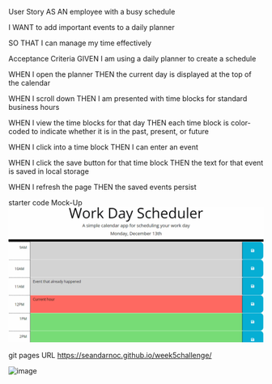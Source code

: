 User Story
AS AN employee with a busy schedule

I WANT to add important events to a daily planner

SO THAT I can manage my time effectively



Acceptance Criteria
GIVEN I am using a daily planner to create a schedule

WHEN I open the planner
THEN the current day is displayed at the top of the calendar

WHEN I scroll down
THEN I am presented with time blocks for standard business hours

WHEN I view the time blocks for that day
THEN each time block is color-coded to indicate whether it is in the past, present, or future

WHEN I click into a time block
THEN I can enter an event

WHEN I click the save button for that time block
THEN the text for that event is saved in local storage

WHEN I refresh the page
THEN the saved events persist


starter code Mock-Up
![start code mock-up](images\05-third-party-apis-homework-demo.gif)



git pages URL https://seandarnoc.github.io/week5challenge/

![image](https://user-images.githubusercontent.com/102472990/187103680-2d48a232-b253-4d46-8653-1db36fab8845.png)
